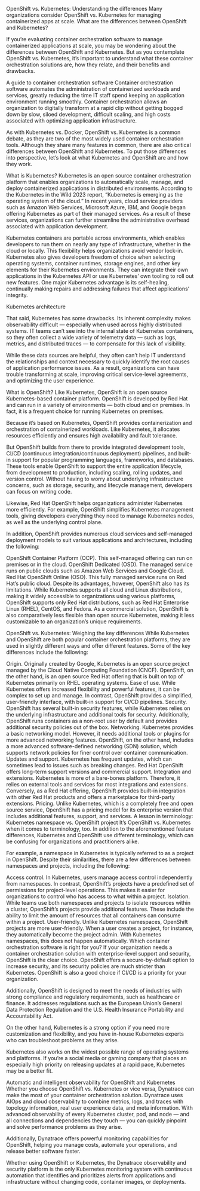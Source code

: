 OpenShift vs. Kubernetes: Understanding the differences
Many organizations consider OpenShift vs. Kubernetes for managing containerized apps at scale. What are the differences between OpenShift and Kubernetes?

If you’re evaluating container orchestration software to manage containerized applications at scale, you may be wondering about the differences between OpenShift and Kubernetes. But as you contemplate OpenShift vs. Kubernetes, it’s important to understand what these container orchestration solutions are, how they relate, and their benefits and drawbacks.

A guide to container orchestration software
Container orchestration software automates the administration of containerized workloads and services, greatly reducing the time IT staff spend keeping an application environment running smoothly. Container orchestration allows an organization to digitally transform at a rapid clip without getting bogged down by slow, siloed development, difficult scaling, and high costs associated with optimizing application infrastructure.

As with Kubernetes vs. Docker, OpenShift vs. Kubernetes is a common debate, as they are two of the most widely used container orchestration tools. Although they share many features in common, there are also critical differences between OpenShift and Kubernetes. To put those differences into perspective, let’s look at what Kubernetes and OpenShift are and how they work.

What is Kubernetes?
Kubernetes is an open source container orchestration platform that enables organizations to automatically scale, manage, and deploy containerized applications in distributed environments. According to the Kubernetes in the Wild 2023 report, “Kubernetes is emerging as the operating system of the cloud.” In recent years, cloud service providers such as Amazon Web Services, Microsoft Azure, IBM, and Google began offering Kubernetes as part of their managed services. As a result of these services, organizations can further streamline the administrative overhead associated with application development.

Kubernetes containers are portable across environments, which enables developers to run them on nearly any type of infrastructure, whether in the cloud or locally. This flexibility helps organizations avoid vendor lock-in. Kubernetes also gives developers freedom of choice when selecting operating systems, container runtimes, storage engines, and other key elements for their Kubernetes environments. They can integrate their own applications in the Kubernetes API or use Kubernetes’ own tooling to roll out new features. One major Kubernetes advantage is its self-healing, continually making repairs and addressing failures that affect applications’ integrity.

Kubernetes architecture

That said, Kubernetes has some drawbacks. Its inherent complexity makes observability difficult — especially when used across highly distributed systems. IT teams can’t see into the internal state of Kubernetes containers, so they often collect a wide variety of telemetry data — such as logs, metrics, and distributed traces — to compensate for this lack of visibility.

While these data sources are helpful, they often can’t help IT understand the relationships and context necessary to quickly identify the root causes of application performance issues. As a result, organizations can have trouble transforming at scale, improving critical service-level agreements, and optimizing the user experience.

What is OpenShift?
Like Kubernetes, OpenShift is an open source Kubernetes-based container platform. OpenShift is developed by Red Hat and can run in a variety of environments — both cloud and on premises. In fact, it is a frequent choice for running Kubernetes on premises.

Because it’s based on Kubernetes, OpenShift provides containerization and orchestration of containerized workloads. Like Kubernetes, it allocates resources efficiently and ensures high availability and fault tolerance.

But OpenShift builds from there to provide integrated development tools, CI/CD (continuous integration/continuous deployment) pipelines, and built-in support for popular programming languages, frameworks, and databases. These tools enable OpenShift to support the entire application lifecycle, from development to production, including scaling, rolling updates, and version control. Without having to worry about underlying infrastructure concerns, such as storage, security, and lifecycle management, developers can focus on writing code.

Likewise, Red Hat OpenShift helps organizations administer Kubernetes more efficiently. For example, OpenShift simplifies Kubernetes management tools, giving developers everything they need to manage Kubernetes nodes, as well as the underlying control plane.

In addition, OpenShift provides numerous cloud services and self-managed deployment models to suit various applications and architectures, including the following:

OpenShift Container Platform (OCP). This self-managed offering can run on premises or in the cloud.
OpenShift Dedicated (OSD). The managed service runs on public clouds such as Amazon Web Services and Google Cloud.
Red Hat OpenShift Online (OSO). This fully managed service runs on Red Hat’s public cloud.
Despite its advantages, however, OpenShift also has its limitations. While Kubernetes supports all cloud and Linux distributions, making it widely accessible to organizations using various platforms, OpenShift supports only Red Hat distributions, such as Red Hat Enterprise Linux (RHEL), CentOS, and Fedora. As a commercial solution, OpenShift is also comparatively less flexible than open source Kubernetes, making it less customizable to an organization’s unique requirements.

OpenShift vs. Kubernetes: Weighing the key differences
While Kubernetes and OpenShift are both popular container orchestration platforms, they are used in slightly different ways and offer different features. Some of the key differences include the following:

Origin. Originally created by Google, Kubernetes is an open source project managed by the Cloud Native Computing Foundation (CNCF). OpenShift, on the other hand, is an open source Red Hat offering that is built on top of Kubernetes primarily on RHEL operating systems.
Ease of use. While Kubernetes offers increased flexibility and powerful features, it can be complex to set up and manage. In contrast, OpenShift provides a simplified, user-friendly interface, with built-in support for CI/CD pipelines.
Security. OpenShift has several built-in security features, while Kubernetes relies on the underlying infrastructure and additional tools for security. Additionally, OpenShift runs containers as a non-root user by default and provides additional security policies out of the box.
Networking. Kubernetes provides a basic networking model. However, it needs additional tools or plugins for more advanced networking features. OpenShift, on the other hand, includes a more advanced software-defined networking (SDN) solution, which supports network policies for finer control over container communication.
Updates and support. Kubernetes has frequent updates, which can sometimes lead to issues such as breaking changes. Red Hat OpenShift offers long-term support versions and commercial support.
Integration and extensions. Kubernetes is more of a bare-bones platform. Therefore, it relies on external tools and services for most integrations and extensions. Conversely, as a Red Hat offering, OpenShift provides built-in integration with other Red Hat products and offers a marketplace for third-party extensions.
Pricing. Unlike Kubernetes, which is a completely free and open source service, OpenShift has a pricing model for its enterprise version that includes additional features, support, and services.
A lesson in terminology: Kubernetes namespace vs. OpenShift project
It’s OpenShift vs. Kubernetes when it comes to terminology, too. In addition to the aforementioned feature differences, Kubernetes and OpenShift use different terminology, which can be confusing for organizations and practitioners alike.

For example, a namespace in Kubernetes is typically referred to as a project in OpenShift. Despite their similarities, there are a few differences between namespaces and projects, including the following:

Access control. In Kubernetes, users manage access control independently from namespaces. In contrast, OpenShift’s projects have a predefined set of permissions for project-level operations. This makes it easier for organizations to control who has access to what within a project.
Isolation. While teams use both namespaces and projects to isolate resources within a cluster, OpenShift’s projects provide additional features. These include the ability to limit the amount of resources that all containers can consume within a project.
User-friendly. Unlike Kubernetes namespaces, OpenShift projects are more user-friendly. When a user creates a project, for instance, they automatically become the project admin. With Kubernetes namespaces, this does not happen automatically.
Which container orchestration software is right for you?
If your organization needs a container orchestration solution with enterprise-level support and security, OpenShift is the clear choice. OpenShift offers a secure-by-default option to increase security, and its security policies are much stricter than Kubernetes. OpenShift is also a good choice if CI/CD is a priority for your organization.

Additionally, OpenShift is designed to meet the needs of industries with strong compliance and regulatory requirements, such as healthcare or finance. It addresses regulations such as the European Union’s General Data Protection Regulation and the U.S. Health Insurance Portability and Accountability Act.

On the other hand, Kubernetes is a strong option if you need more customization and flexibility, and you have in-house Kubernetes experts who can troubleshoot problems as they arise.

Kubernetes also works on the widest possible range of operating systems and platforms. If you’re a social media or gaming company that places an especially high priority on releasing updates at a rapid pace, Kubernetes may be a better fit.

Automatic and intelligent observability for OpenShift and Kubernetes
Whether you choose OpenShift vs. Kubernetes or vice versa, Dynatrace can make the most of your container orchestration solution. Dynatrace uses AIOps and cloud observability to combine metrics, logs, and traces with topology information, real user experience data, and meta information. With advanced observability of every Kubernetes cluster, pod, and node — and all connections and dependencies they touch — you can quickly pinpoint and solve performance problems as they arise.

Additionally, Dynatrace offers powerful monitoring capabilities for OpenShift, helping you manage costs, automate your operations, and release better software faster.

Whether using OpenShift or Kubernetes, the Dynatrace observability and security platform is the only Kubernetes monitoring system with continuous automation that identifies and prioritizes alerts from applications and infrastructure without changing code, container images, or deployments.
